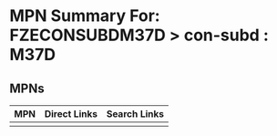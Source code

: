



# MPN Summary For: FZECONSUBDM37D > con-subd : M37D

## MPNs
  

|MPN|Direct Links|Search Links|
| :--- | :--- | :--- |
||||
